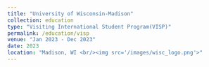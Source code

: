 ```yaml
---
title: "University of Wisconsin-Madison"
collection: education
type: "Visiting International Student Program(VISP)"
permalink: /education/visp
venue: "Jan 2023 - Dec 2023"
date: 2023
location: "Madison, WI <br/><img src='/images/wisc_logo.png'>"
---
```

